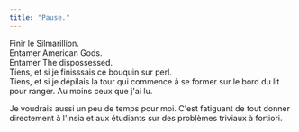 ```yaml
---
title: "Pause."
---
```


Finir le Silmarillion.  
Entamer American Gods.  
Entamer The dispossessed.  
Tiens, et si je finisssais ce bouquin sur perl.  
Tiens, et si je dépilais la tour qui commence à se former sur le bord du lit
pour ranger. Au moins ceux que j'ai lu.

Je voudrais aussi un peu de temps pour moi. C'est fatiguant de tout donner
directement à l'insia et aux étudiants sur des problèmes triviaux à fortiori.

